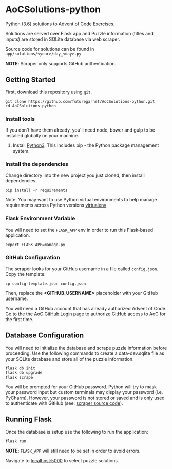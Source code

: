 # AoCSolutions-python
Python (3.6) solutions to Advent of Code Exercises.

Solutions are served over Flask app and Puzzle information (titles and inputs) are stored in SQLite database via web scraper.

Source code for solutions can be found in `app/solutions/<year>/day_<day>.py`

**NOTE**: Scraper only supports GitHub authentication.

## Getting Started

First, download this repository using `git`.

```shell
git clone https://github.com/futuregarnet/AoCSolutions-python.git
cd AoCSolutions-python
```

### Install tools

If you don't have them already, you'll need node, bower and gulp to be installed globally on your machine.  

1. Install [Python3](https://www.python.org/downloads/).  This includes pip - the Python package management system.  

### Install the dependencies
Change directory into the new project you just cloned, then install dependencies.

```shell
pip install -r requirements
```

Note: You may want to use Python virtual environments to help manage requirements across Python versions [virtualenv](https://github.com/pypa/virtualenv)

### Flask Environment Variable
You will need to set the `FLASK_APP` env in order to run this Flask-based application.

```shell
export FLASK_APP=manage.py
```

### GitHub Configuration

The scraper looks for your GitHub username in a file called `config.json`. Copy the template:

```shell
cp config-template.json config.json
```

Then, replace the **&lt;GITHUB_USERNAME&gt;** placeholder with your GitHub username.

You will need a GitHub account that has already authorized Advent of Code.
Go to the the [AoC GitHub Login page](http://adventofcode.com/auth/github) to authorize GitHub access to AoC for the first time.

## Database Configuration
You will need to initialize the database and scrape puzzle information before proceeding.
Use the following commands to create a data-dev.sqlite file as your SQLite database and store all of the puzzle information. 

```shell
flask db init
flask db upgrade
flask scrape
```

You will be prompted for your GitHub password.
Python will try to mask your password input but custom terminals may display your password (i.e. PyCharm).
However, your password is not stored or saved and is only used to authenticate with GitHub (see: [scraper source code](https://github.com/futuregarnet/AoCSolutions-python/blob/master/app/scraper/__init__.py)).

## Running Flask
Once the database is setup use the following to run the application:

```shell
flask run
```
**NOTE**: `FLASK_APP` will still need to be set in order to avoid errors.

Navigate to [localhost:5000](http://localhost:5000) to select puzzle solutions.

